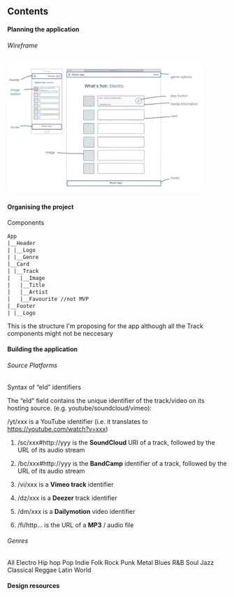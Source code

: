 <!-- TODO
wireframe app
set up file structure
fetch data from API
 -->

## Contents

#### Planning the application

###### Wireframe

<img src="https://github.com/jyotiiiii/music-app/blob/master/src/wireframe.jpg?raw=true" alt="Wireframe" width="450"/>

#### Organising the project

Components

```
App
|__Header
| |__Logo
| |__Genre
|__Card
| |__Track
|   |__Image
|   |__Title
|   |__Artist
|   |__Favourite //not MVP
|__Footer
| |__Logo
```

This is the structure I'm proposing for the app although all the Track components might not be neccesary

#### Building the application

###### Source Platforms

Syntax of “eId” identifiers

The “eId” field contains the unique identifier of the track/video on its hosting source. (e.g. youtube/soundcloud/vimeo):

/yt/xxx is a YouTube identifier
(i.e. it translates to https://youtube.com/watch?v=xxx)

1. /sc/xxx#http://yyy is the **SoundCloud** URI of a track, followed by the URL of its audio stream

2. /bc/xxx#http://yyy is the **BandCamp** identifier of a track, followed by the URL of its audio stream

3. /vi/xxx is a **Vimeo track** identifier

4. /dz/xxx is a **Deezer** track identifier

5. /dm/xxx is a **Dailymotion** video identifier

6. /fi/http... is the URL of a **MP3** / audio file

###### Genres

All
Electro
Hip hop
Pop
Indie
Folk
Rock
Punk
Metal
Blues
R&B
Soul
Jazz
Classical
Reggae
Latin
World

#### Design resources
